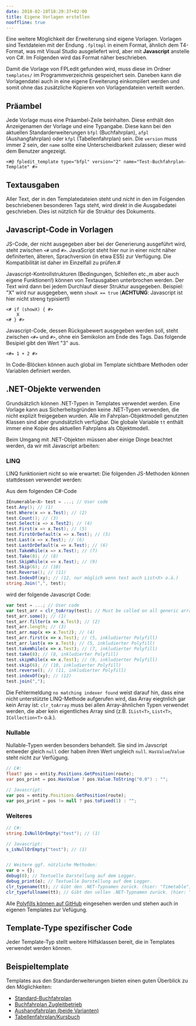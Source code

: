```yaml
---
date: 2018-02-10T18:29:37+02:00
title: Eigene Vorlagen erstellen
nooffline: true
---
```


Eine weitere Möglichkeit der Erweiterung sind eigene Vorlagen. Vorlagen sind Textdateien mit der Endung `.fpltmpl` in einem Format, ähnlich dem T4-Format, was mit Visual Studio ausgeliefert wird, aber mit **Javascript** anstelle von C#. Im Folgenden wird das Format näher beschrieben.

Damit die Vorlage von FPLedit gefunden wird, muss diese im Ordner `templates/` im Programmverzeichnis gespeichert sein. Daneben kann die Vorlagendatei auch in eine eigene Erweiterung einkompilert werden und somit ohne das zusätzliche Kopieren von Vorlagendateien verteilt werden.

## Präambel
Jede Vorlage muss eine Präambel-Zeile beinhalten. Diese enthält den Anzeigenamen der Vorlage und eine Typangabe. Diese kann bei den aktuellen Standarderweiterungen `bfpl` (Buchfahrplan), `afpl` (Aushangfahrplan) oder `kfpl` (Tabellenfahrplan) sein. Die `version` muss immer 2 sein, der `name` sollte eine Unterscheidbarkeit zulassen; dieser wird dem Benutzer angezeigt.

```nohighlight
<#@ fpledit_template type="bfpl" version="2" name="Test-Buchfahrplan-Template" #>
```

## Textausgaben
Aller Text, der in den Templatedateien steht und *nicht* in den im Folgenden beschriebenen besonderen Tags steht, wird direkt in die Ausgabedatei geschrieben. Dies ist nützlich für die Struktur des Dokuments.

## Javascript-Code in Vorlagen
JS-Code, der nicht ausgegeben aber bei der Generierung ausgeführt wird, steht zwischen `<#` und `#>`. JavaScript steht hier nur in einer nicht näher definiterten, älteren, Sprachversion (in etwa ES5) zur Verfügung. Die Kompatibilität ist daher im Einzelfall zu prüfen.#

Javascript-Kontrollstrukturen (Bedingungen, Schleifen etc.,m aber auch eigene Funktionen!) können von Textausgaben unterbrochen werden. Der Text wird dann bei jedem Durchlauf dieser Struktur ausgegeben. Beispiel: "X" wird nur ausgegeben, wenn `showX == true` (**ACHTUNG**: Javascript ist hier nicht streng typisiert!)

```nohighlight
<# if (showX) { #>
	X
<# } #>
```

Javascript-Code, dessen Rückgabewert ausgegeben werden soll, steht zwischen `<#=` und `#>`, ohne ein Semikolon am Ende des Tags. Das folgende Besipiel gibt den Wert "3" aus.

```nohighlight
<#= 1 + 2 #>
```

In Code-Blöcken können auch global im Template sichtbare Methoden oder Variablen definiert werden.

## .NET-Objekte verwenden

Grundsätzlich können .NET-Typen in Templates verwendet werden. Eine Vorlage kann aus Sicherheitsgründen keine .NET-Typen verwenden, die nicht explizit freigegeben wurden. Alle im Fahrplan-Objektmodell genutzten Klassen sind aber grundsätzlich verfügbar. Die globale Variable `tt` enthält immer eine Kopie des aktuellen Fahrplans als Objektmodell.

Beim Umgang mit .NET-Objekten müssen aber einige Dinge beachtet werden, da wir mit Javascript arbeiten:

### LINQ

LINQ funktioniert nicht so wie erwartet: Die folgenden JS-Methoden können stattdessen verwendet werden:

Aus dem folgenden C#-Code

```csharp
IEnumerable<X> test = ...; // User code
test.Any(); // (1)
test.Where(x => x.Test); // (2)
test.Count(); // (3)
test.Select(x => x.Test2); // (4)
test.First(x => x.Test); // (5)
test.FirstOrDefault(x => x.Test); // (5)
test.Last(x => x.Test); // (6)
test.LastOrDefault(x => x.Test); // (6)
test.TakeWhile(x => x.Test); // (7)
test.Take(8); // (8)
test.SkipWhile(x => x.Test); // (9)
test.Skip(6); // (10)
test.Reverse(); // (11)
test.IndexOf(xy); // (12, nur möglich wenn test auch List<X> o.ä.)
string.Join(",", test);
```

wird der folgende Javascript Code:

```js
var test = ...; // User code
var test_arr = clr_toArray(test); // Must be called on all generic array-like types that are not an array itself.
test_arr.some(); // (1)
test_arr.filter(x => x.Test); // (2)
test_arr.length; // (3)
test_arr.map(x => x.Test2); // (4)
test_arr.first(x => x.Test); // (5, inkludierter Polyfill)
test_arr.last(x => x.Test); // (5, inkludierter Polyfill)
test.takeWhile(x => x.Test); // (7, inkludierter Polyfill)
test.take(8); // (8, inkludierter Polyfill)
test.skipWhile(x => x.Test); // (9, inkludierter Polyfill)
test.skip(6); // (10, inkludierter Polyfill)
test.reverse(); // (11, inkludierter Polyfill)
test.indexOf(xy); // (12)
test.join(",");
```

Die Fehlermeldung `no matching indexer found` weist darauf hin, dass eine nicht unterstützte LINQ-Methode aufgerufen wird, das Array eiegtnlich gar kein Array ist: `clr_toArray` muss bei allen Array-ähnlichen Typen verwendet werden, die aber kein eigentliches Array sind (z.B. `IList<T>`, `List<T>`, `ICollection<T>` o.ä.).

### Nullable<T>

Nullable-Typen werden besonders behandelt. Sie sind im Javscript entweder gleich `null` oder haben ihren Wert ungleich `null`. `HasValue`/`Value` steht nicht zur Verfügung.

```csharp
// C#:
float? pos = entity.Positions.GetPosition(route);
var pos_print = pos.HasValue ? pos.Value.ToString("0.0") : "";
```

```js
// Javascript:
var pos = entity.Positions.GetPosition(route);
var pos_print = pos != null ? pos.toFixed(1) : "";
```

### Weiteres

```csharp
// C#:
string.IsNullOrEmpty("test"); // (1)
```

```js
// Javascript:
s_isNullOrEmpty("test"); // (1)


// Weitere ggf. nützliche Methoden:
var o = {};
debug(0); // Textuelle Darstellung auf dem Logger.
debug_print(o); // Textuelle Darstellung auf dem Logger.
clr_typename(tt); // Gibt den .NET-Typnamen zurück. (hier: "Timetable")
clr_typefullname(tt); // Gibt den vollen .NET-Typnamen zurück. (hier: "FPLedit.Shared.Timetable")
```

Alle [Polyfills können auf GitHub](https://github.com/FPLedit/FPLedit/blob/develop/FPLedit/Templating/TemplatePolyfills.js) eingesehen werden und stehen auch in eigenen Templates zur Vefügung.

## Template-Type spezifischer Code
Jeder Template-Typ stellt weitere Hilfsklassen bereit, die in Templates verwendet werden können.

## Beispieltemplate
Templates aus den Standarderweiterungen bieten einen guten Überblick zu den Möglichkeiten:

* [Standard-Buchfahrplan](https://github.com/FPLedit/FPLedit/blob/develop/FPLedit.Buchfahrplan/Templates/StdTemplate.fpltmpl)
* [Buchfahrplan Zugleitbetrieb](https://github.com/FPLedit/FPLedit/blob/develop/FPLedit.Buchfahrplan/Templates/ZlbTemplate.fpltmpl)
* [Aushangfahrplan (beide Varianten)](https://github.com/FPLedit/FPLedit/blob/develop/FPLedit.Aushangfahrplan/Templates/AfplCommon.fpltmpl)
* [Tabellenfahrplan/Kursbuch](https://github.com/FPLedit/FPLedit/blob/develop/FPLedit.Kursbuch/Templates/KfplTemplate.fpltmpl)
